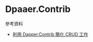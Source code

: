 # Dpaaer.Contrib

參考資料
- [利用 Dapper.Contrib 簡化 CRUD 工作](https://dotblogs.com.tw/yc421206/2019/03/07/dapper_contrib_insert_update_get)
